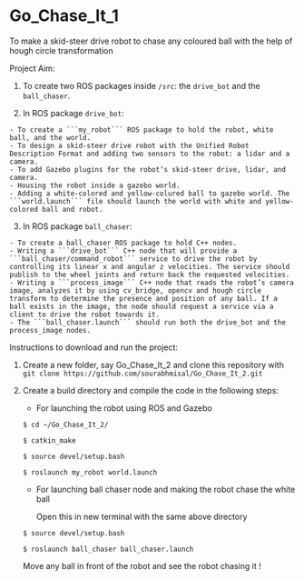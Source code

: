 # Go_Chase_It_1
To make a skid-steer drive robot to chase any coloured ball with the help of hough circle transformation

Project Aim:

  1) To create two ROS packages inside ```/src```: the ```drive_bot``` and the ```ball_chaser```.
  
  2) In ROS package ```drive_bot```:

    - To create a ```my_robot``` ROS package to hold the robot, white ball, and the world.
    - To design a skid-steer drive robot with the Unified Robot Description Format and adding two sensors to the robot: a lidar and a camera. 
    - To add Gazebo plugins for the robot’s skid-steer drive, lidar, and camera. 
    - Housing the robot inside a gazebo world. 
    - Adding a white-colored and yellow-colured ball to gazebo world. The ```world.launch``` file should launch the world with white and yellow-colored ball and robot.
  
  3) In ROS package ```ball_chaser```:
  
    - To create a ball_chaser ROS package to hold C++ nodes.
    - Writing a ```drive_bot``` C++ node that will provide a ```ball_chaser/command_robot``` service to drive the robot by controlling its linear x and angular z velocities. The service should publish to the wheel joints and return back the requested velocities.
    - Writing a ```process_image``` C++ node that reads the robot’s camera image, analyzes it by using cv_bridge, opencv and hough circle transform to determine the presence and position of any ball. If a ball exists in the image, the node should request a service via a client to drive the robot towards it.
    - The ```ball_chaser.launch``` should run both the drive_bot and the process_image nodes.
    
  
  Instructions to download and run the project:
  
  1) Create a new folder, say Go_Chase_It_2 and clone this repository with ```git clone https://github.com/sourabhmisal/Go_Chase_It_2.git``` 
  
  2) Create a build directory and compile the code in the following steps:
    
     - For launching the robot using ROS and Gazebo
     
     ```$ cd ~/Go_Chase_It_2/```
     
     ```$ catkin_make```
     
     ```$ source devel/setup.bash```
     
     ```$ roslaunch my_robot world.launch```
     
     - For launching ball chaser node and making the robot chase the white ball
       
       Open this in new terminal with the same above directory 
     
     ```$ source devel/setup.bash```
     
     ```$ roslaunch ball_chaser ball_chaser.launch```
     
        Move any ball in front of the robot and see the robot chasing it !
